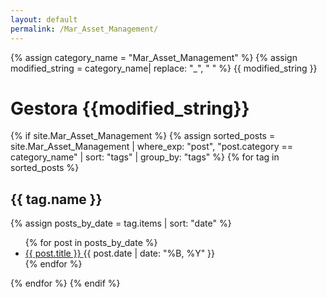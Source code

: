 ```yaml
---
layout: default
permalink: /Mar_Asset_Management/
---
```


{% assign category_name = "Mar_Asset_Management" %}
{% assign modified_string = category_name| replace: "_", " " %}
{{ modified_string }}
<h1>Gestora {{modified_string}}</h1>
{% if site.Mar_Asset_Management %}
{% assign sorted_posts = site.Mar_Asset_Management | where_exp: "post", "post.category == category_name" | sort: "tags" | group_by: "tags" %}
{% for tag in sorted_posts %}
<h2>{{ tag.name }}</h2>
{% assign posts_by_date = tag.items | sort: "date" %}
<ul>
{% for post in posts_by_date %}
<li><a href="{{ post.url | relative_url }}">{{ post.title }} </a><span>{{ post.date | date: "%B, %Y" }}</span></li>
{% endfor %}
</ul>
{% endfor %}
{% endif %}
